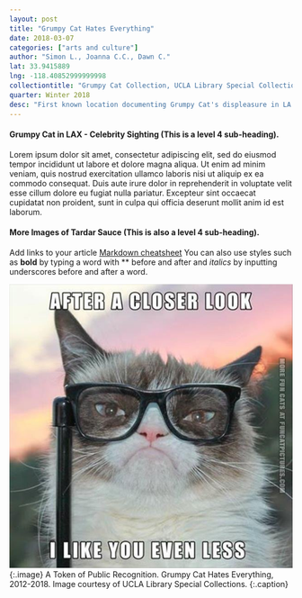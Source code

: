 ```yaml
---
layout: post
title: "Grumpy Cat Hates Everything"
date: 2018-03-07
categories: ["arts and culture"]
author: "Simon L., Joanna C.C., Dawn C."
lat: 33.9415889
lng: -118.40852999999998
collectiontitle: "Grumpy Cat Collection, UCLA Library Special Collections"
quarter: Winter 2018
desc: "First known location documenting Grumpy Cat's displeasure in LA."
---
```

#### Grumpy Cat in LAX - Celebrity Sighting (This is a level 4 sub-heading).
Lorem ipsum dolor sit amet, consectetur adipiscing elit, sed do eiusmod tempor incididunt ut labore et dolore magna aliqua. Ut enim ad minim veniam, quis nostrud exercitation ullamco laboris nisi ut aliquip ex ea commodo consequat. Duis aute irure dolor in reprehenderit in voluptate velit esse cillum dolore eu fugiat nulla pariatur. Excepteur sint occaecat cupidatat non proident, sunt in culpa qui officia deserunt mollit anim id est laborum.

#### More Images of Tardar Sauce (This is also a level 4 sub-heading).
Add links to your article [Markdown cheatsheet](https://github.com/adam-p/markdown-here/wiki/Markdown-Cheatsheet)
You can also use styles such as **bold** by typing a word with ** before and after and _italics_ by inputting underscores before and after a word.

![Photograph of the certificate.](images/grumpy.jpg)
   {:.image}
A Token of Public Recognition. Grumpy Cat Hates Everything, 2012-2018. Image courtesy of UCLA Library Special Collections.
   {:.caption}
